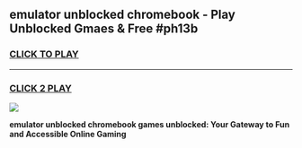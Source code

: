 
## emulator unblocked chromebook - Play Unblocked Gmaes & Free #ph13b
<h3>
<a href="https://news.freeplayer.one?title=emulator_unblocked_chromebook&ref=03M">CLICK TO PLAY</a></h3>
<hr>

<h3>
<a href="https://news.freeplayer.one?title=emulator_unblocked_chromebook&ref=03M">CLICK 2 PLAY</a>
  
</h3>

<a href="https://news.freeplayer.one?title=emulator_unblocked_chromebook&ref=03M"><img src="https://clearcache.store/games.png"></a>


**emulator unblocked chromebook games unblocked: Your Gateway to Fun and Accessible Online Gaming**
